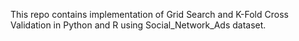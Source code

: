 This repo contains implementation of Grid Search and K-Fold Cross Validation in Python and R using Social_Network_Ads dataset.
